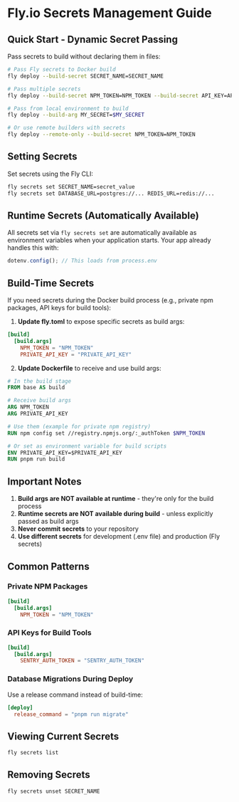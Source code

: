 # Fly.io Secrets Management Guide

## Quick Start - Dynamic Secret Passing

Pass secrets to build without declaring them in files:

```bash
# Pass Fly secrets to Docker build
fly deploy --build-secret SECRET_NAME=SECRET_NAME

# Pass multiple secrets
fly deploy --build-secret NPM_TOKEN=NPM_TOKEN --build-secret API_KEY=API_KEY

# Pass from local environment to build
fly deploy --build-arg MY_SECRET=$MY_SECRET

# Or use remote builders with secrets
fly deploy --remote-only --build-secret NPM_TOKEN=NPM_TOKEN
```

## Setting Secrets

Set secrets using the Fly CLI:
```bash
fly secrets set SECRET_NAME=secret_value
fly secrets set DATABASE_URL=postgres://... REDIS_URL=redis://...
```

## Runtime Secrets (Automatically Available)

All secrets set via `fly secrets set` are automatically available as environment variables when your application starts. Your app already handles this with:
```javascript
dotenv.config(); // This loads from process.env
```

## Build-Time Secrets

If you need secrets during the Docker build process (e.g., private npm packages, API keys for build tools):

1. **Update fly.toml** to expose specific secrets as build args:
```toml
[build]
  [build.args]
    NPM_TOKEN = "NPM_TOKEN"
    PRIVATE_API_KEY = "PRIVATE_API_KEY"
```

2. **Update Dockerfile** to receive and use build args:
```dockerfile
# In the build stage
FROM base AS build

# Receive build args
ARG NPM_TOKEN
ARG PRIVATE_API_KEY

# Use them (example for private npm registry)
RUN npm config set //registry.npmjs.org/:_authToken $NPM_TOKEN

# Or set as environment variable for build scripts
ENV PRIVATE_API_KEY=$PRIVATE_API_KEY
RUN pnpm run build
```

## Important Notes

1. **Build args are NOT available at runtime** - they're only for the build process
2. **Runtime secrets are NOT available during build** - unless explicitly passed as build args
3. **Never commit secrets** to your repository
4. **Use different secrets** for development (.env file) and production (Fly secrets)

## Common Patterns

### Private NPM Packages
```toml
[build]
  [build.args]
    NPM_TOKEN = "NPM_TOKEN"
```

### API Keys for Build Tools
```toml
[build]
  [build.args]
    SENTRY_AUTH_TOKEN = "SENTRY_AUTH_TOKEN"
```

### Database Migrations During Deploy
Use a release command instead of build-time:
```toml
[deploy]
  release_command = "pnpm run migrate"
```

## Viewing Current Secrets

```bash
fly secrets list
```

## Removing Secrets

```bash
fly secrets unset SECRET_NAME
```